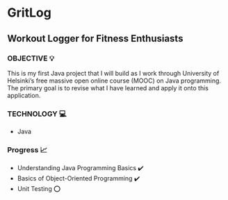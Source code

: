 # GritLog 
## Workout Logger for Fitness Enthusiasts

### OBJECTIVE 💡
This is my first Java project that I will build as I work through University of Helsinki’s free massive open online course (MOOC) on Java programming.
The primary goal is to revise what I have learned and apply it onto this application. 

### TECHNOLOGY 💻
* Java

### Progress :chart_with_upwards_trend:
* Understanding Java Programming Basics :heavy_check_mark:
* Basics of Object-Oriented Programming :heavy_check_mark:
* Unit Testing :o:
